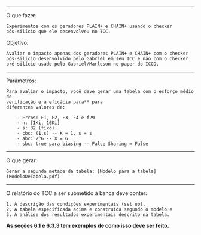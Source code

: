 --------------------------------------------------------------------------------

O que fazer:

    Experimentos com os geradores PLAIN+ e CHAIN+ usando o checker
    pós-silício que ele desenvolveu no TCC.

Objetivo:

    Avaliar o impacto apenas dos geradores PLAIN+ e CHAIN+ com o checker
    pós-silício desenvolvido pelo Gabriel em seu TCC e não com o Checker
    pré-silício usado pelo Gabriel/Marleson no paper do ICCD.

--------------------------------------------------------------------------------

Parâmetros:

    Para avaliar o impacto, você deve gerar uma tabela com o esforço médio de
    verificação e a eficácia para** para
    diferentes valores de:

        - Erros: F1, F2, F3, F4 e f29
        - n: [1Ki, 16Ki]
        - s: 32 (fixo)
        - cbc: (1,s) -- K = 1, s = s
        - abc: 2^6 -- X = 6
        - sbc: true para biasing -- False Sharing = False

--------------------------------------------------------------------------------

O que gerar:

    Gerar a segunda metade da tabela: [Modelo para a tabela](ModeloDeTabela.pdf)

--------------------------------------------------------------------------------

O relatório do TCC a ser submetido à banca deve conter:

    1. A descrição das condições experimentais (set up),
    2. A tabela especificada acima e construída segundo o modelo e
    3. A análise dos resultados experimentais descrito na tabela.

__As seções 6.1 e 6.3.3 tem exemplos de como isso deve ser feito.__
